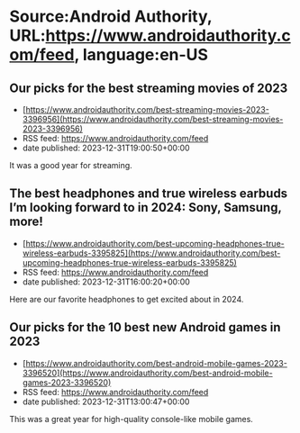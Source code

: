 # Source:Android Authority, URL:https://www.androidauthority.com/feed, language:en-US

## Our picks for the best streaming movies of 2023
 - [https://www.androidauthority.com/best-streaming-movies-2023-3396956](https://www.androidauthority.com/best-streaming-movies-2023-3396956)
 - RSS feed: https://www.androidauthority.com/feed
 - date published: 2023-12-31T19:00:50+00:00

It was a good year for streaming.

## The best headphones and true wireless earbuds I’m looking forward to in 2024: Sony, Samsung, more!
 - [https://www.androidauthority.com/best-upcoming-headphones-true-wireless-earbuds-3395825](https://www.androidauthority.com/best-upcoming-headphones-true-wireless-earbuds-3395825)
 - RSS feed: https://www.androidauthority.com/feed
 - date published: 2023-12-31T16:00:20+00:00

Here are our favorite headphones to get excited about in 2024.

## Our picks for the 10 best new Android games in 2023
 - [https://www.androidauthority.com/best-android-mobile-games-2023-3396520](https://www.androidauthority.com/best-android-mobile-games-2023-3396520)
 - RSS feed: https://www.androidauthority.com/feed
 - date published: 2023-12-31T13:00:47+00:00

This was a great year for high-quality console-like mobile games.

